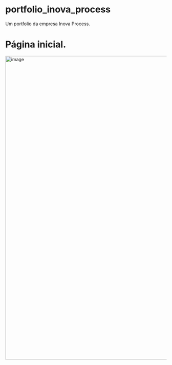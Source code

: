 # portfolio_inova_process
Um portfolio da empresa Inova Process.
# Página inicial.
<img width="1913" height="945" alt="image" src="https://github.com/user-attachments/assets/f43b9983-7ec2-4061-80d0-89bf05b1cc27" />

